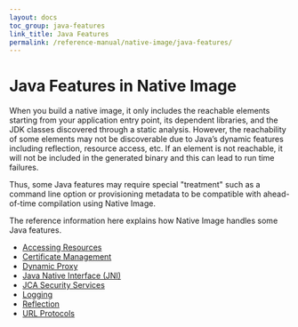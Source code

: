 ```yaml
---
layout: docs
toc_group: java-features
link_title: Java Features
permalink: /reference-manual/native-image/java-features/
---
```


# Java Features in Native Image

When you build a native image, it only includes the reachable elements starting from your application entry point, its dependent libraries, and the JDK classes discovered through a static analysis. 
However, the reachability of some elements may not be discoverable due to Java’s dynamic features including reflection, resource access, etc. 
If an element is not reachable, it will not be included in the generated binary and this can lead to run time failures.

Thus, some Java features may require special "treatment" such as a command line option or provisioning metadata to be compatible with ahead-of-time compilation using Native Image. 

The reference information here explains how Native Image handles some Java features.

- [Accessing Resources](Resources.md)
- [Certificate Management](CertificateManagement.md)
- [Dynamic Proxy](DynamicProxy.md)
- [Java Native Interface (JNI)](JNI.md)
- [JCA Security Services](JCASecurityServices.md)
- [Logging](Logging.md)
- [Reflection](Reflection.md)
- [URL Protocols](URLProtocols.md)